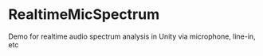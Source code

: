 # RealtimeMicSpectrum
Demo for realtime audio spectrum analysis in Unity via microphone, line-in, etc
